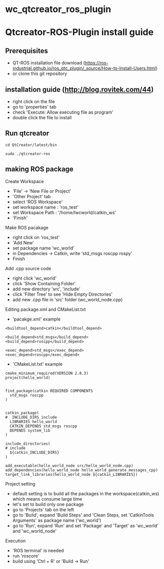 # wc_qtcreator_ros_plugin
Qtcreator-ROS-Plugin install guide
===================================================
Prerequisites
------
- QT-ROS installation file download (https://ros-industrial.github.io/ros_qtc_plugin/_source/How-to-Install-Users.html)
- or clone this git repository

installation guide (http://blog.rovitek.com/44)
------
- right click on the file
- go to 'properties' tab
- check 'Execute: Allow executing file as program'
- double click the file to install

Run qtcreator
------
```
cd QtCreator/latest/bin
```
```
sudo ./qtcreator-ros
```

making ROS package
------
Create Workspace
- 'File' -> 'New File or Project'
- 'Other Project' tab
- select 'ROS Workspace' 
- set workspace name : 'ros_test'
- set Workspace Path : '/home/lwcworld/catkin_ws'
- 'Finish'

Make ROS pacakage
- right click on 'ros_test'
- 'Add New'
- set package name 'wc_world'
- in Dependencies ->  Catkin, write 'std_msgs roscpp rospy'
- Finish

Add .cpp source code
- right click 'wc_world'
- click 'Show Containing Folder'
- add new directory 'src', 'include'
- click 'Filter Tree' to see 'Hide Empty Directories'
- add new .cpp file in 'src' folder (wc_world_node.cpp)

Editing package.xml and CMakeList.txt
- 'pacakge.xml' example
```
<buildtool_depend>catkin</buildtool_depend>  
      
<build_depend>std_msgs</build_depend>  
<build_depend>roscpp</build_depend>  
      
<exec_depend>std_msgs</exec_depend>  
<exec_depend>roscpp</exec_depend>  
```

- 'CMakeList.txt' example
```
cmake_minimum_required(VERSION 2.8.3)  
project(hello_world)  
      
      
find_package(catkin REQUIRED COMPONENTS  
  std_msgs roscpp  
)  
      
      
catkin_package(  
#  INCLUDE_DIRS include  
  LIBRARIES hello_world  
  CATKIN_DEPENDS std_msgs roscpp  
  DEPENDS system_lib  
)  
      
include_directories(  
# include  
  ${catkin_INCLUDE_DIRS}  
)  
      
add_executable(hello_world_node src/hello_world_node.cpp)  
add_dependencies(hello_world_node hello_world_generate_messages_cpp)  
target_link_libraries(hello_world_node ${catkin_LIBRARIES})  
```

Project setting
- default setting is to build all the packages in the workspace(catkin_ws) which means consume large time
- let's set to build only one package
- go to 'Projects' tab on the left
- go to 'Build', expand 'Build Steps' and 'Clean Steps, set 'CatkinTools Arguments' as package name ('wc_world')
- go to 'Run', expand 'Run' and set 'Package' and 'Target' as 'wc_world' and 'wc_world_node'

Execution
- 'ROS terminal' is needed
- run 'roscore'
- build using 'Ctrl + R' or 'Build -> Run'

